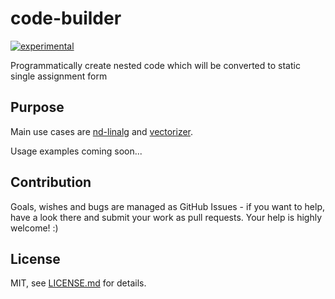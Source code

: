 # code-builder

[![experimental](http://badges.github.io/stability-badges/dist/experimental.svg)](http://github.com/badges/stability-badges)

Programmatically create nested code which will be converted to static single assignment form

## Purpose

Main use cases are [nd-linalg](https://github.com/citybound/nd-linalg) and [vectorizer](https://github.com/citybound/vectorizer).

Usage examples coming soon...

## Contribution

Goals, wishes and bugs are managed as GitHub Issues - if you want to help, have a look there and submit your work as pull requests.
Your help is highly welcome! :)

## License

MIT, see [LICENSE.md](http://github.com/aeickhoff/code-builder/blob/master/LICENSE.md) for details.
